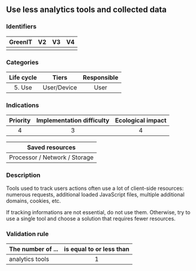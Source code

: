 ## Use less analytics tools and collected data

### Identifiers

| GreenIT |  V2  |  V3  |  V4  |
|:-------:|:----:|:----:|:----:|
|        |       |      |      |

### Categories

| Life cycle |  Tiers  |  Responsible  |
|:---------:|:----:|:----:|
| 5. Use | User/Device | User |

### Indications

| Priority |      Implementation difficulty       |  Ecological impact    |
|:-------------------:|:-------------------------:|:---------------------:|
| 4 | 3 | 4 |

|Saved resources                                    |
|:----------------------------------------------------------:|
| Processor / Network / Storage |

### Description

Tools used to track users actions often use a lot of client-side resources: numerous requests, additional loaded JavaScript files, multiple additional domains, cookies, etc.

If tracking informations are not essential, do not use them. Otherwise, try to use a single tool and choose a solution that requires fewer resources.


### Validation rule

| The number of ...     | is equal to or less than   |  
|-------------------|:-------------------------:|
| analytics tools |  1 |
